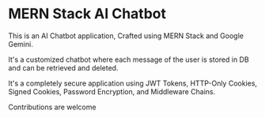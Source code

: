 
# MERN Stack AI Chatbot

This is an AI Chatbot application, Crafted using MERN Stack and Google Gemini.

It's a customized chatbot where each message of the user is stored in DB and can be retrieved and deleted.

It's a completely secure application using JWT Tokens, HTTP-Only Cookies, Signed Cookies, Password Encryption, and Middleware Chains.

Contributions are welcome

